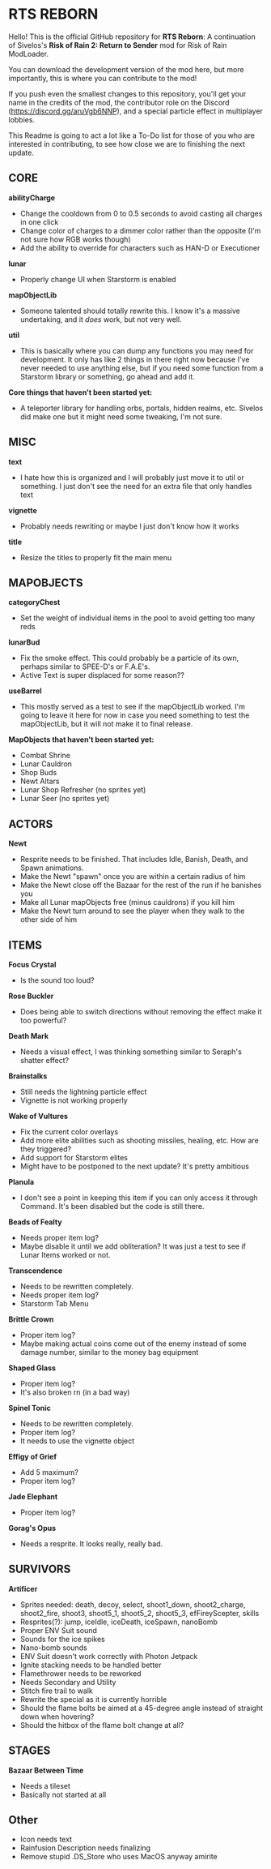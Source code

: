 ﻿# RTS REBORN

Hello! This is the official GitHub repository for **RTS Reborn**: A continuation of Sivelos's **Risk of Rain 2: Return to Sender** mod for Risk of Rain ModLoader.

You can download the development version of the mod here, but more importantly, this is where you can contribute to the mod!

If you push even the smallest changes to this repository, you'll get your name in the credits of the mod, the contributor role on the Discord (https://discord.gg/aruVgb6NNP), and a special particle effect in multiplayer lobbies.

This Readme is going to act a lot like a To-Do list for those of you who are interested in contributing, to see how close we are to finishing the next update.

## CORE

**abilityCharge**
* Change the cooldown from 0 to 0.5 seconds to avoid casting all charges in one click
* Change color of charges to a dimmer color rather than the opposite (I'm not sure how RGB works though)
* Add the ability to override for characters such as HAN-D or Executioner

**lunar**
* Properly change UI when Starstorm is enabled

**mapObjectLib**
* Someone talented should totally rewrite this. I know it's a massive undertaking, and it *does* work, but not very well.

**util**
* This is basically where you can dump any functions you may need for development. It only has like 2 things in there right now because I've never needed to use anything else, but if you need some function from a Starstorm library or something, go ahead and add it.

**Core things that haven't been started yet:**
* A teleporter library for handling orbs, portals, hidden realms, etc. Sivelos did make one but it might need some tweaking, I'm not sure.

## MISC

**text**
* I hate how this is organized and I will  probably just move it to util or something. I just don't see the need for an extra file that only handles text

**vignette**
* Probably needs rewriting or maybe I just don't know how it works

**title**
* Resize the titles to properly fit the main menu

## MAPOBJECTS

**categoryChest**
* Set the weight of individual items in the pool to avoid getting too many reds

**lunarBud**
* Fix the smoke effect. This could probably be a particle of its own, perhaps similar to SPEE-D's or F.A.E's.
* Active Text is super displaced for some reason??

**useBarrel**
* This mostly served as a test to see if the mapObjectLib worked. I'm going to leave it here for now in case you need something to test the mapObjectLib, but it will not make it to final release.

**MapObjects that haven't been started yet:**
* Combat Shrine
* Lunar Cauldron
* Shop Buds
* Newt Altars
* Lunar Shop Refresher (no sprites yet)
* Lunar Seer (no sprites yet)

## ACTORS

**Newt**
* Resprite needs to be finished. That includes Idle, Banish, Death, and Spawn animations.
* Make the Newt "spawn" once you are within a certain radius of him
* Make the Newt close off the Bazaar for the rest of the run if he banishes you
* Make all Lunar mapObjects free (minus cauldrons) if you kill him
* Make the Newt turn around to see the player when they walk to the other side of him

## ITEMS

**Focus Crystal**
* Is the sound too loud?

**Rose Buckler**
* Does being able to switch directions without removing the effect make it too powerful?

**Death Mark**
* Needs a visual effect, I was thinking something similar to Seraph's shatter effect?

**Brainstalks**
* Still needs the lightning particle effect
* Vignette is not working properly

**Wake of Vultures**
* Fix the current color overlays
* Add more elite abilities such as shooting missiles, healing, etc. How are they triggered?
* Add support for Starstorm elites
* Might have to be postponed to the next update? It's pretty ambitious

**Planula**
* I don't see a point in keeping this item if you can only access it through Command. It's been disabled but the code is still there.

**Beads of Fealty**
* Needs proper item log?
* Maybe disable it until we add obliteration? It was just a test to see if Lunar Items worked or not.

**Transcendence**
* Needs to be rewritten completely.
* Needs proper item log?
* Starstorm Tab Menu

**Brittle Crown**
* Proper item log?
* Maybe making actual coins come out of the enemy instead of some damage number, similar to the money bag equipment

**Shaped Glass**
* Proper item log?
* It's also broken rn (in a bad way)

**Spinel Tonic**
* Needs to be rewritten completely.
* Proper item log?
* It needs to use the vignette object

**Effigy of Grief**
* Add 5 maximum?
* Proper item log?

**Jade Elephant**
* Proper item log?

**Gorag's Opus**
* Needs a resprite. It looks really, really bad.

## SURVIVORS

**Artificer**
* Sprites needed: death, decoy, select, shoot1_down, shoot2_charge, shoot2_fire, shoot3, shoot5_1, shoot5_2, shoot5_3, efFireyScepter, skills
* Resprites(?): jump, iceIdle, iceDeath, iceSpawn, nanoBomb
* Proper ENV Suit sound
* Sounds for the ice spikes
* Nano-bomb sounds
* ENV Suit doesn't work correctly with Photon Jetpack
* Ignite stacking needs to be handled better
* Flamethrower needs to be reworked
* Needs Secondary and Utility
* Stitch fire trail to walk
* Rewrite the special as it is currently horrible
* Should the flame bolts be aimed at a 45-degree angle instead of straight down when hovering?
* Should the hitbox of the flame bolt change at all?

## STAGES

**Bazaar Between Time**
* Needs a tileset
* Basically not started at all

## Other

* Icon needs text
* Rainfusion Description needs finalizing
* Remove stupid .DS_Store who uses MacOS anyway amirite
